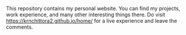 This repository contains my personal website.
You can find my projects, work experience, and many other interesting things there.
Do visit https://krnchittora2.github.io/home/ for a live experience and leave the comments.
